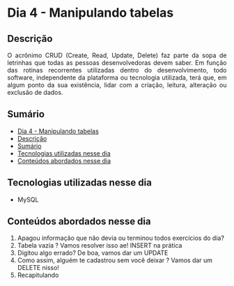 # Dia 4 - Manipulando tabelas

## Descrição
<p align="justify">
  O acrônimo CRUD (Create, Read, Update, Delete) faz parte da sopa de letrinhas que todas as pessoas desenvolvedoras devem saber. Em função das rotinas recorrentes utilizadas dentro do desenvolvimento, todo software, independente da plataforma ou tecnologia utilizada, terá que, em algum ponto da sua existência, lidar com a criação, leitura, alteração ou exclusão de dados.
</p>

## Sumário
- [Dia 4 - Manipulando tabelas](#dia-4---manipulando-tabelas)
- [Descrição](#descrição)
- [Sumário](#sumário)
- [Tecnologias utilizadas nesse dia](#tecnologias-utilizadas-nesse-dia)
- [Conteúdos abordados nesse dia](#conteúdos-abordados-nesse-dia)

## Tecnologias utilizadas nesse dia
- MySQL

## Conteúdos abordados nesse dia
1. Apagou informação que não devia ou terminou todos exercícios do dia?
2. Tabela vazia ? Vamos resolver isso ae! INSERT na prática
3. Digitou algo errado? De boa, vamos dar um UPDATE
4. Como assim, alguém te cadastrou sem você deixar ? Vamos dar um DELETE nisso!
5. Recapitulando
